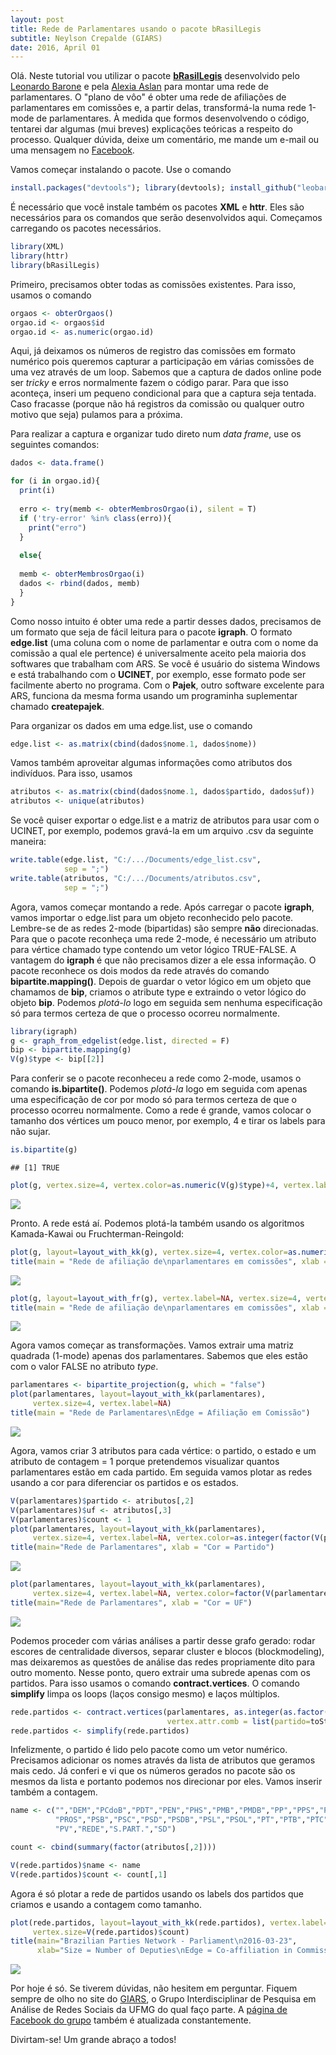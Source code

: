 ```yaml
---
layout: post
title: Rede de Parlamentares usando o pacote bRasilLegis
subtitle: Neylson Crepalde (GIARS)
date: 2016, April 01
---
```


Olá. Neste tutorial vou utilizar o pacote [**bRasilLegis**](https://github.com/leobarone/bRasilLegis) desenvolvido pelo [Leonardo Barone](https://www.facebook.com/leonardo.s.barone) e pela [Alexia Aslan](https://www.facebook.com/alexiaaslan) para montar uma rede de parlamentares. O "plano de vôo" é obter uma rede de afiliações de parlamentares em comissões e, a partir delas, transformá-la numa rede 1-mode de parlamentares. À medida que formos desenvolvendo o código, tentarei dar algumas (mui breves) explicações teóricas a respeito do processo. Qualquer dúvida, deixe um comentário, me mande um e-mail ou uma mensagem no [Facebook](https://www.facebook.com/neylson.crepalde).

Vamos começar instalando o pacote. Use o comando

``` r
install.packages("devtools"); library(devtools); install_github("leobarone/bRasilLegis")
```

É necessário que você instale também os pacotes **XML** e **httr**. Eles são necessários para os comandos que serão desenvolvidos aqui. Começamos carregando os pacotes necessários.

``` r
library(XML)
library(httr)
library(bRasilLegis)
```

Primeiro, precisamos obter todas as comissões existentes. Para isso, usamos o comando

``` r
orgaos <- obterOrgaos()
orgao.id <- orgaos$id
orgao.id <- as.numeric(orgao.id)
```

Aqui, já deixamos os números de registro das comissões em formato numérico pois queremos capturar a participação em várias comissões de uma vez através de um loop. Sabemos que a captura de dados online pode ser *tricky* e erros normalmente fazem o código parar. Para que isso aconteça, inseri um pequeno condicional para que a captura seja tentada. Caso fracasse (porque não há registros da comissão ou qualquer outro motivo que seja) pulamos para a próxima.

Para realizar a captura e organizar tudo direto num *data frame*, use os seguintes comandos:

``` r
dados <- data.frame()

for (i in orgao.id){
  print(i)
  
  erro <- try(memb <- obterMembrosOrgao(i), silent = T)
  if ('try-error' %in% class(erro)){  
    print("erro")
  }
  
  else{
  
  memb <- obterMembrosOrgao(i)
  dados <- rbind(dados, memb)
  }
}
```

Como nosso intuito é obter uma rede a partir desses dados, precisamos de um formato que seja de fácil leitura para o pacote **igraph**. O formato **edge.list** (uma coluna com o nome de parlamentar e outra com o nome da comissão a qual ele pertence) é universalmente aceito pela maioria dos softwares que trabalham com ARS. Se você é usuário do sistema Windows e está trabalhando com o **UCINET**, por exemplo, esse formato pode ser facilmente aberto no programa. Com o **Pajek**, outro software excelente para ARS, funciona da mesma forma usando um programinha suplementar chamado **createpajek**.

Para organizar os dados em uma edge.list, use o comando

``` r
edge.list <- as.matrix(cbind(dados$nome.1, dados$nome))
```

Vamos também aproveitar algumas informações como atributos dos indivíduos. Para isso, usamos

``` r
atributos <- as.matrix(cbind(dados$nome.1, dados$partido, dados$uf))
atributos <- unique(atributos)
```

Se você quiser exportar o edge.list e a matriz de atributos para usar com o UCINET, por exemplo, podemos gravá-la em um arquivo .csv da seguinte maneira:

``` r
write.table(edge.list, "C:/.../Documents/edge_list.csv",
            sep = ";")
write.table(atributos, "C:/.../Documents/atributos.csv",
            sep = ";")
```

Agora, vamos começar montando a rede. Após carregar o pacote **igraph**, vamos importar o edge.list para um objeto reconhecido pelo pacote. Lembre-se de as redes 2-mode (bipartidas) são sempre **não** direcionadas. Para que o pacote reconheça uma rede 2-mode, é necessário um atributo para vértice chamado type contendo um vetor lógico TRUE-FALSE. A vantagem do **igraph** é que não precisamos dizer a ele essa informação. O pacote reconhece os dois modos da rede através do comando **bipartite.mapping()**. Depois de guardar o vetor lógico em um objeto que chamamos de **bip**, criamos o atribute type e extraindo o vetor lógico do objeto **bip**. Podemos *plotá-lo* logo em seguida sem nenhuma especificação só para termos certeza de que o processo ocorreu normalmente.

``` r
library(igraph)
g <- graph_from_edgelist(edge.list, directed = F)
bip <- bipartite.mapping(g)
V(g)$type <- bip[[2]]
```

Para conferir se o pacote reconheceu a rede como 2-mode, usamos o comando **is.bipartite()**. Podemos *plotá-la* logo em seguida com apenas uma especificação de cor por modo só para termos certeza de que o processo ocorreu normalmente. Como a rede é grande, vamos colocar o tamanho dos vértices um pouco menor, por exemplo, 4 e tirar os labels para não sujar.

``` r
is.bipartite(g)
```

    ## [1] TRUE

``` r
plot(g, vertex.size=4, vertex.color=as.numeric(V(g)$type)+4, vertex.label=NA)
```

![](/img/2016-04-01-brasillegis_files/figure-markdown_github/brasillegis09-1.png)

Pronto. A rede está aí. Podemos plotá-la também usando os algoritmos Kamada-Kawai ou Fruchterman-Reingold:

``` r
plot(g, layout=layout_with_kk(g), vertex.size=4, vertex.color=as.numeric(V(g)$type)+4, vertex.label=NA)
title(main = "Rede de afiliação de\nparlamentares em comissões", xlab = "Kamada-Kawai")
```

![](/img/2016-04-01-brasillegis_files/figure-markdown_github/brasillegis10-1.png)

``` r
plot(g, layout=layout_with_fr(g), vertex.label=NA, vertex.size=4, vertex.color=as.numeric(V(g)$type)+4)
title(main = "Rede de afiliação de\nparlamentares em comissões", xlab = "Fruchterman-Reingold")
```

![](/img/2016-04-01-brasillegis_files/figure-markdown_github/brasillegis10-2.png)

Agora vamos começar as transformações. Vamos extrair uma matriz quadrada (1-mode) apenas dos parlamentares. Sabemos que eles estão com o valor FALSE no atributo *type*.

``` r
parlamentares <- bipartite_projection(g, which = "false")
plot(parlamentares, layout=layout_with_kk(parlamentares), 
     vertex.size=4, vertex.label=NA)
title(main = "Rede de Parlamentares\nEdge = Afiliação em Comissão")
```

![](/img/2016-04-01-brasillegis_files/figure-markdown_github/brasillegis11-1.png)

Agora, vamos criar 3 atributos para cada vértice: o partido, o estado e um atributo de contagem = 1 porque pretendemos visualizar quantos parlamentares estão em cada partido. Em seguida vamos plotar as redes usando a cor para diferenciar os partidos e os estados.

``` r
V(parlamentares)$partido <- atributos[,2]
V(parlamentares)$uf <- atributos[,3]
V(parlamentares)$count <- 1
plot(parlamentares, layout=layout_with_kk(parlamentares), 
     vertex.size=4, vertex.label=NA, vertex.color=as.integer(factor(V(parlamentares)$partido)))
title(main="Rede de Parlamentares", xlab = "Cor = Partido")
```

![](/img/2016-04-01-brasillegis_files/figure-markdown_github/brasillegis12-1.png)

``` r
plot(parlamentares, layout=layout_with_kk(parlamentares), 
     vertex.size=4, vertex.label=NA, vertex.color=factor(V(parlamentares)$uf))
title(main="Rede de Parlamentares", xlab = "Cor = UF")
```

![](/img/2016-04-01-brasillegis_files/figure-markdown_github/brasillegis12-2.png)

Podemos proceder com várias análises a partir desse grafo gerado: rodar escores de centralidade diversos, separar cluster e blocos (blockmodeling), mas deixaremos as questões de análise das redes propriamente dito para outro momento. Nesse ponto, quero extrair uma subrede apenas com os partidos. Para isso usamos o comando **contract.vertices**. O comando **simplify** limpa os loops (laços consigo mesmo) e laços múltiplos.

``` r
rede.partidos <- contract.vertices(parlamentares, as.integer(as.factor(V(parlamentares)$partido)), 
                                   vertex.attr.comb = list(partido=toString, "ignore"))
rede.partidos <- simplify(rede.partidos)
```

Infelizmente, o partido é lido pelo pacote como um vetor numérico. Precisamos adicionar os nomes através da lista de atributos que geramos mais cedo. Já conferi e vi que os números gerados no pacote são os mesmos da lista e portanto podemos nos direcionar por eles. Vamos inserir também a contagem.

``` r
name <- c("","DEM","PCdoB","PDT","PEN","PHS","PMB","PMDB","PP","PPS","PR","PRB",
          "PROS","PSB","PSC","PSD","PSDB","PSL","PSOL","PT","PTB","PTC","PTdoB","PTN",
          "PV","REDE","S.PART.","SD")

count <- cbind(summary(factor(atributos[,2])))

V(rede.partidos)$name <- name
V(rede.partidos)$count <- count[,1]
```

Agora é só plotar a rede de partidos usando os labels dos partidos que criamos e usando a contagem como tamanho.

``` r
plot(rede.partidos, layout=layout_with_kk(rede.partidos), vertex.label=V(rede.partidos)$name,
     vertex.size=V(rede.partidos)$count)
title(main="Brazilian Parties Network - Parliament\n2016-03-23", 
      xlab="Size = Number of Deputies\nEdge = Co-affiliation in Commissions")
```

![](/img/2016-04-01-brasillegis_files/figure-markdown_github/brasillegis15-1.png)

Por hoje é só. Se tiverem dúvidas, não hesitem em perguntar. Fiquem sempre de olho no site do [GIARS](http://www.giars.ufmg.br/), o Grupo Interdisciplinar de Pesquisa em Análise de Redes Sociais da UFMG do qual faço parte. A [página de Facebook do grupo](https://www.facebook.com/giarsufmg) também é atualizada constantemente.

Divirtam-se! Um grande abraço a todos!
